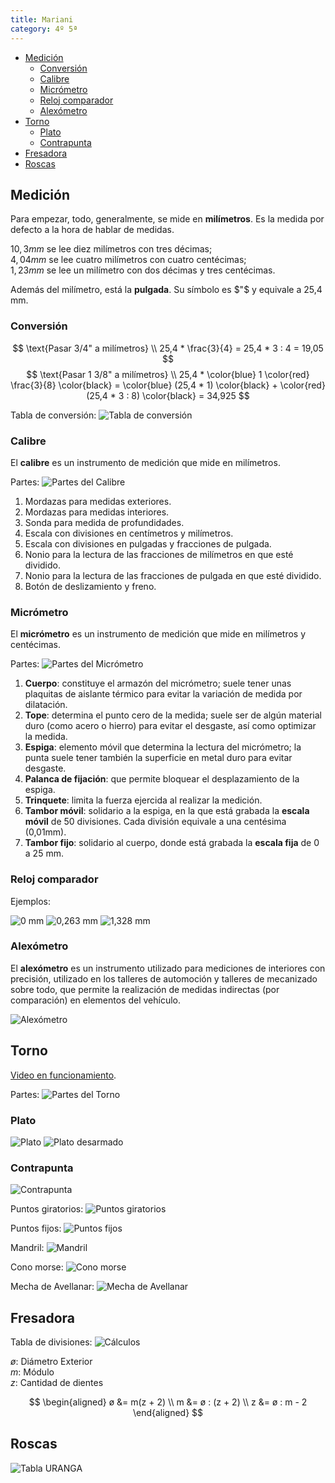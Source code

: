 ```yaml
---
title: Mariani
category: 4º 5ª
---
```


- [Medición](#medición)
  - [Conversión](#conversión)
  - [Calibre](#calibre)
  - [Micrómetro](#micrómetro)
  - [Reloj comparador](#reloj-comparador)
  - [Alexómetro](#alexómetro)
- [Torno](#torno)
  - [Plato](#plato)
  - [Contrapunta](#contrapunta)
- [Fresadora](#fresadora)
- [Roscas](#roscas)

## Medición

Para empezar, todo, generalmente, se mide en **milímetros**. Es la medida por defecto a la hora de hablar de medidas.

$10,3\unit{mm}$ se lee diez milímetros con tres décimas;  
$4,04\unit{mm}$ se lee cuatro milímetros con cuatro centécimas;  
$1,23\unit{mm}$ se lee un milímetro con dos décimas y tres centécimas.  

Además del milímetro, está la **pulgada**. Su símbolo es $"$ y equivale a 25,4 mm.

### Conversión
$$
\text{Pasar 3/4" a milímetros} \\
25,4 * \frac{3}{4} = 25,4 * 3 : 4 = 19,05
$$
$$
\text{Pasar 1 3/8" a milímetros} \\
25,4 * \color{blue} 1 \color{red} \frac{3}{8} \color{black} = \color{blue} (25,4 * 1) \color{black} + \color{red} (25,4 * 3 : 8) \color{black} = 34,925
$$

Tabla de conversión:
![Tabla de conversión](http://www.provindus.com.py/wp-content/uploads/2017/02/tablapulgadas.jpg)

### Calibre
El **calibre** es un instrumento de medición que mide en milímetros.

Partes:
![Partes del Calibre](https://upload.wikimedia.org/wikipedia/commons/f/f6/Vernier_caliper.svg)

1. Mordazas para medidas exteriores.
2. Mordazas para medidas interiores.
3. Sonda para medida de profundidades.
4. Escala con divisiones en centímetros y milímetros.
5. Escala con divisiones en pulgadas y fracciones de pulgada.
6. Nonio para la lectura de las fracciones de milímetros en que esté dividido.
7. Nonio para la lectura de las fracciones de pulgada en que esté dividido.
8. Botón de deslizamiento y freno.

### Micrómetro
El **micrómetro** es un instrumento de medición que mide en milímetros y centécimas.

Partes:
![Partes del Micrómetro](https://upload.wikimedia.org/wikipedia/commons/9/9b/Micrómetro_A06_1154.svg)

1. **Cuerpo**: constituye el armazón del micrómetro; suele tener unas plaquitas de aislante térmico para evitar la variación de medida por dilatación.
2. **Tope**: determina el punto cero de la medida; suele ser de algún material duro (como acero o hierro) para evitar el desgaste, así como optimizar la medida.
3. **Espiga**: elemento móvil que determina la lectura del micrómetro; la punta suele tener también la superficie en metal duro para evitar desgaste.
4. **Palanca de fijación**: que permite bloquear el desplazamiento de la espiga.
5. **Trinquete**: limita la fuerza ejercida al realizar la medición.
7. **Tambor móvil**: solidario a la espiga, en la que está grabada la **escala móvil** de 50 divisiones. Cada división equivale a una centésima (0,01mm).
8. **Tambor fijo**: solidario al cuerpo, donde está grabada la **escala fija** de 0 a 25 mm.

### Reloj comparador
Ejemplos:

![0 mm](https://upload.wikimedia.org/wikipedia/commons/7/7d/RelojComparador_00_000.svg)
![0,263 mm](https://upload.wikimedia.org/wikipedia/commons/0/0e/RelojComparador_00_263.svg)
![1,328 mm](https://upload.wikimedia.org/wikipedia/commons/e/e2/RelojComparador_01_328.svg)

### Alexómetro
El **alexómetro** es un instrumento utilizado para mediciones de interiores con precisión, utilizado en los talleres de automoción y talleres de mecanizado sobre todo, que permite la realización de medidas indirectas (por comparación) en elementos del vehículo.

![Alexómetro](https://www.vareauto.com/wp-content/uploads/2018/12/word-image-134.png)



## Torno
[Video en funcionamiento](https://www.youtube.com/watch?v=8MYCtjxKyNs).

Partes:
![Partes del Torno](http://www.indumetan.com/wp-content/uploads/2014/06/el-torno-partes-definicion.jpg)

### Plato
![Plato](http://swedmaq.cl/5049/plato-torno-k11-250mm-3-garras-universal.jpg)
![Plato desarmado](https://www.monografias.com/trabajos38/torneado-excentrico/Image9428.gif)

### Contrapunta
![Contrapunta](https://blobscdn.gitbook.com/v0/b/gitbook-28427.appspot.com/o/assets%2F-LfqQNZBTKLE-FOmb9xm%2F-LitfIrEjapztHWjimfz%2F-LitfpkX_S9zICRgGf4y%2Fcontrapunto-torno-pinacho-3d-model-zjM0kdzgp_200.jpg?alt=media&token=47cebdc0-15e0-469b-a3f5-1c0fb110cdc3)

Puntos giratorios:
![Puntos giratorios](http://www.wdscomponents.es/images/167/9/12/)

Puntos fijos:
![Puntos fijos](https://http2.mlstatic.com/punto-fijo-cono-morse-2-contrapunta-para-torno-horo-D_NQ_NP_18516-MLA20156882561_092014-Q.jpg)

Mandril:
![Mandril](https://http2.mlstatic.com/mandril-para-torno-34-con-cono-2-D_NQ_NP_854511-MCO26478245327_122017-F.jpg)

Cono morse:
![Cono morse](https://i.ebayimg.com/images/g/6TcAAOSw2GlXHoGN/s-l300.jpg)

Mecha de Avellanar:
![Mecha de Avellanar](https://blobscdn.gitbook.com/v0/b/gitbook-28427.appspot.com/o/assets%2F-LfqQNZBTKLE-FOmb9xm%2F-LituPRyRCLb9Sf1JKjB%2F-Lituh2iptqdtu-PiAEu%2Ffresa-avellanadora-mecha-biselador-para-madera-3mm-ruhlmann-D_NQ_NP_672754-MLA28153649278_092018-Q.jpg?alt=media&token=e554b93f-5228-49e2-8361-26188dcbb231)



## Fresadora
Tabla de divisiones:
![Cálculos](https://mariani.juanm04.com/static/tabla_de_divisiones.jpg)

$ø$: Diámetro Exterior  
$m$: Módulo  
$z$: Cantidad de dientes

$$
\begin{aligned}
ø &= m(z + 2) \\
m &= ø : (z + 2) \\
z &= ø : m - 2
\end{aligned}
$$

## Roscas

![Tabla URANGA](https://i1.wp.com/blog.hanselbier.es/wp-content/uploads/2015/02/roscas_pasos_hilos_brocas.jpg)